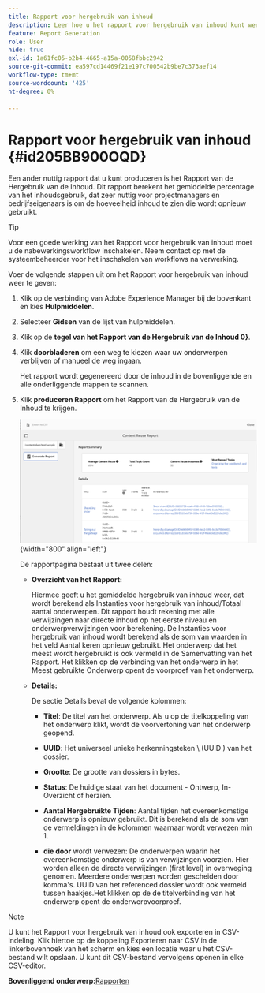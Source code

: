 ```yaml
---
title: Rapport voor hergebruik van inhoud
description: Leer hoe u het rapport voor hergebruik van inhoud kunt weergeven in AEM Guides. Genereer het rapport om het percentage voor hergebruik van de inhoud te zoeken.
feature: Report Generation
role: User
hide: true
exl-id: 1a61fc05-b2b4-4665-a15a-0058fbbc2942
source-git-commit: ea597cd14469f21e197c700542b9be7c373aef14
workflow-type: tm+mt
source-wordcount: '425'
ht-degree: 0%

---
```


# Rapport voor hergebruik van inhoud {#id205BB900OQD}

Een ander nuttig rapport dat u kunt produceren is het Rapport van de Hergebruik van de Inhoud. Dit rapport berekent het gemiddelde percentage van het inhoudsgebruik, dat zeer nuttig voor projectmanagers en bedrijfseigenaars is om de hoeveelheid inhoud te zien die wordt opnieuw gebruikt.

>[!TIP]
>
> Voor een goede werking van het Rapport voor hergebruik van inhoud moet u de nabewerkingsworkflow inschakelen. Neem contact op met de systeembeheerder voor het inschakelen van workflows na verwerking.

Voer de volgende stappen uit om het Rapport voor hergebruik van inhoud weer te geven:

1. Klik op de verbinding van Adobe Experience Manager bij de bovenkant en kies **Hulpmiddelen**.

1. Selecteer **Gidsen** van de lijst van hulpmiddelen.

1. Klik op de **tegel van het Rapport van de Hergebruik van de Inhoud 0&rbrace;**.

1. Klik **doorbladeren** om een weg te kiezen waar uw onderwerpen verblijven of manueel de weg ingaan.

   Het rapport wordt gegenereerd door de inhoud in de bovenliggende en alle onderliggende mappen te scannen.

1. Klik **produceren Rapport** om het Rapport van de Hergebruik van de Inhoud te krijgen.

   ![](images/content-reuse-uuid.png){width="800" align="left"}

   De rapportpagina bestaat uit twee delen:

   - **Overzicht van het Rapport:**

     Hiermee geeft u het gemiddelde hergebruik van inhoud weer, dat wordt berekend als Instanties voor hergebruik van inhoud/Totaal aantal onderwerpen. Dit rapport houdt rekening met alle verwijzingen naar directe inhoud op het eerste niveau en onderwerpverwijzingen voor berekening. De Instanties voor hergebruik van inhoud wordt berekend als de som van waarden in het veld Aantal keren opnieuw gebruikt. Het onderwerp dat het meest wordt hergebruikt is ook vermeld in de Samenvatting van het Rapport. Het klikken op de verbinding van het onderwerp in het Meest gebruikte Onderwerp opent de voorproef van het onderwerp.

   - **Details:**

     De sectie Details bevat de volgende kolommen:

      - **Titel**: De titel van het onderwerp. Als u op de titelkoppeling van het onderwerp klikt, wordt de voorvertoning van het onderwerp geopend.

      - **UUID**: Het universeel unieke herkenningsteken \ (UUID \) van het dossier.

      - **Grootte**: De grootte van dossiers in bytes.

      - **Status**: De huidige staat van het document - Ontwerp, In-Overzicht of herzien.

      - **Aantal Hergebruikte Tijden**: Aantal tijden het overeenkomstige onderwerp is opnieuw gebruikt. Dit is berekend als de som van de vermeldingen in de kolommen waarnaar wordt verwezen min 1.

      - **die door** wordt verwezen: De onderwerpen waarin het overeenkomstige onderwerp is van verwijzingen voorzien. Hier worden alleen de directe verwijzingen \(first level\) in overweging genomen. Meerdere onderwerpen worden gescheiden door komma&#39;s. UUID van het referenced dossier wordt ook vermeld tussen haakjes.Het klikken op de de titelverbinding van het onderwerp opent de onderwerpvoorproef.


>[!NOTE]
>
> U kunt het Rapport voor hergebruik van inhoud ook exporteren in CSV-indeling. Klik hiertoe op de koppeling Exporteren naar CSV in de linkerbovenhoek van het scherm en kies een locatie waar u het CSV-bestand wilt opslaan. U kunt dit CSV-bestand vervolgens openen in elke CSV-editor.

**Bovenliggend onderwerp:**&#x200B;[ Rapporten ](reports-intro.md)
